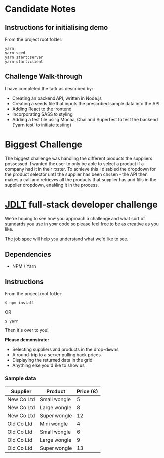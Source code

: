 # Candidate Notes

## Instructions for initialising demo

From the project root folder:

```
yarn
yarn seed
yarn start:server 
yarn start:client 
```

## Challenge Walk-through

I have completed the task as described by:

* Creating an backend API, written in Node.js
* Creating a seeds file that inputs the prescribed sample data into the API
* Adding React to the frontend 
* Incorporating SASS to styling
* Adding a test file using Mocha, Chai and SuperTest to test the backend  ('yarn test' to initiate testing)

# Biggest Challenge

The biggest challenge was handling the different products the suppliers possessed. I wanted the user to only be able to select a product if a company had it in their roster. To achieve this I disabled the dropdown for the product selector until the supplier has been chosen - the API then makes a call and retrieves all the products that supplier has and fills in the supplier dropdown, enabling it in the process.



# [JDLT](https://jdlt.co.uk) full-stack developer challenge

We're hoping to see how you approach a challenge and what sort of standards you use in your code so please feel free to be as creative as you like.

The [job spec](https://jdlt.co.uk/join/full-stack-developer) will help you understand what we'd like to see.

## Dependencies
* NPM / Yarn
## Instructions
From the project root folder:
```
$ npm install
```
OR
```
$ yarn
```
Then it's over to you!

**Please demonstrate:**
* Selecting suppliers and products in the drop-downs
* A round-trip to a server pulling back prices
* Displaying the returned data in the grid
* Anything else you'd like to show us

### Sample data

| Supplier    | Product      | Price (£) |
| ------------|--------------|-----------|
| New Co Ltd  | Small wongle | 5         |
| New Co Ltd  | Large wongle | 8         |
| New Co Ltd  | Super wongle | 12        |
| Old Co Ltd  | Mini wongle  | 4         |
| Old Co Ltd  | Small wongle | 6         |
| Old Co Ltd  | Large wongle | 9         |
| Old Co Ltd  | Super wongle | 13        |
